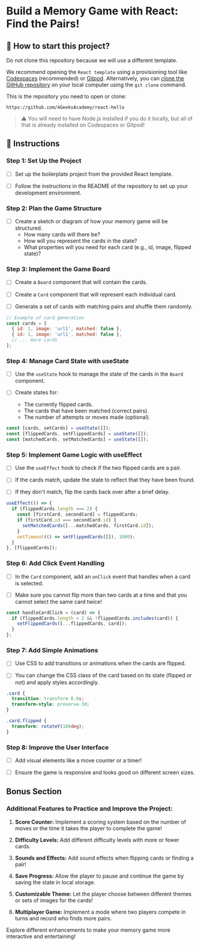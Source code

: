 <!-- hide -->
# Build a Memory Game with React: Find the Pairs!
<!-- endhide -->

## 🌱 How to start this project?

Do not clone this repository because we will use a different template.

We recommend opening the `React template` using a provisioning tool like [Codespaces](https://4geeks.com/lesson/what-is-github-codespaces) (recommended) or [Gitpod](https://4geeks.com/lesson/how-to-use-gitpod). Alternatively, you can [clone the GitHub repository](https://4geeks.com/how-to/github-clone-repository) on your local computer using the `git clone` command.

This is the repository you need to open or clone:

```
https://github.com/4GeeksAcademy/react-hello
```

> ⚠ You will need to have Node.js installed if you do it locally, but all of that is already installed on Codespaces or Gitpod!

## 📝 Instructions

### Step 1: Set Up the Project

- [ ] Set up the boilerplate project from the provided React template.
  
- [ ] Follow the instructions in the README of the repository to set up your development environment.

### Step 2: Plan the Game Structure

- [ ] Create a sketch or diagram of how your memory game will be structured.
  - How many cards will there be?
  - How will you represent the cards in the state?
  - What properties will you need for each card (e.g., id, image, flipped state)?

### Step 3: Implement the Game Board

- [ ] Create a `Board` component that will contain the cards.

- [ ] Create a `Card` component that will represent each individual card.

- [ ] Generate a set of cards with matching pairs and shuffle them randomly.

```jsx
// Example of card generation
const cards = [
  { id: 1, image: 'url1', matched: false },
  { id: 1, image: 'url1', matched: false },
  // ... more cards
];
```

### Step 4: Manage Card State with useState

- [ ] Use the `useState` hook to manage the state of the cards in the `Board` component.

- [ ] Create states for:
  - The currently flipped cards.
  - The cards that have been matched (correct pairs).
  - The number of attempts or moves made (optional).

```jsx
const [cards, setCards] = useState([]);
const [flippedCards, setFlippedCards] = useState([]);
const [matchedCards, setMatchedCards] = useState([]);
```

### Step 5: Implement Game Logic with useEffect

- [ ] Use the `useEffect` hook to check if the two flipped cards are a pair.

- [ ] If the cards match, update the state to reflect that they have been found.

- [ ] If they don't match, flip the cards back over after a brief delay.

```jsx
useEffect(() => {
  if (flippedCards.length === 2) {
    const [firstCard, secondCard] = flippedCards;
    if (firstCard.id === secondCard.id) {
      setMatchedCards([...matchedCards, firstCard.id]);
    }
    setTimeout(() => setFlippedCards([]), 1000);
  }
}, [flippedCards]);
```

### Step 6: Add Click Event Handling

- [ ] In the `Card` component, add an `onClick` event that handles when a card is selected.

- [ ] Make sure you cannot flip more than two cards at a time and that you cannot select the same card twice!

```jsx
const handleCardClick = (card) => {
  if (flippedCards.length < 2 && !flippedCards.includes(card)) {
    setFlippedCards([...flippedCards, card]);
  }
};
```

### Step 7: Add Simple Animations

- [ ] Use CSS to add transitions or animations when the cards are flipped.

- [ ] You can change the CSS class of the card based on its state (flipped or not) and apply styles accordingly.

```css
.card {
  transition: transform 0.6s;
  transform-style: preserve-3d;
}

.card.flipped {
  transform: rotateY(180deg);
}
```

### Step 8: Improve the User Interface

- [ ] Add visual elements like a move counter or a timer!

- [ ] Ensure the game is responsive and looks good on different screen sizes.

## Bonus Section

### Additional Features to Practice and Improve the Project:

1. **Score Counter:** Implement a scoring system based on the number of moves or the time it takes the player to complete the game!

2. **Difficulty Levels:** Add different difficulty levels with more or fewer cards.

3. **Sounds and Effects:** Add sound effects when flipping cards or finding a pair!

4. **Save Progress:** Allow the player to pause and continue the game by saving the state in local storage.

5. **Customizable Theme:** Let the player choose between different themes or sets of images for the cards!

6. **Multiplayer Game:** Implement a mode where two players compete in turns and record who finds more pairs.

Explore different enhancements to make your memory game more interactive and entertaining!
